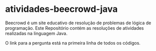 # atividades-beecrowd-java
Beecrowd é um site educativo de resolução de problemas de lógica de programação. Este Repositório contém as resoluções de atividades realizadas na linguagem Java.

O link para a pergunta está na primeira linha de todos os códigos.

